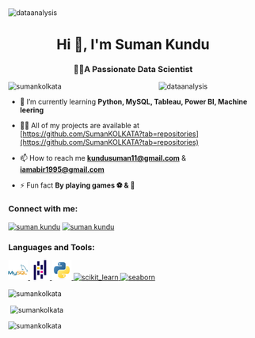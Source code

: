 <img align="center" alt="dataanalysis"  width = "1000" height = "250px" src="https://miro.medium.com/v2/resize:fit:679/1*cXdJh394X6YIzRCvXsaJzg.gif">

<h1 align="center">Hi 👋, I'm Suman Kundu</h1>
<h3 align="center">👨‍💻A Passionate Data Scientist</h3>

<img align="right" alt="dataanalysis" width = "200" src="https://www.cxotoday.com/wp-content/uploads/2018/09/Picture-Data-Scientist.png">

<p align="left"> <img src="https://komarev.com/ghpvc/?username=sumankolkata&label=Profile%20views&color=0e75b6&style=flat" alt="sumankolkata" /> </p>

- 🌱 I’m currently learning **Python, MySQL, Tableau, Power BI, Machine leering**

- 👨‍💻 All of my projects are available at [https://github.com/SumanKOLKATA?tab=repositories](https://github.com/SumanKOLKATA?tab=repositories)

- 📫 How to reach me **kundusuman11@gmail.com** & **iamabir1995@gmail.com**

- ⚡ Fun fact **By playing games ⚽ & 🏏**

<h3 align="left">Connect with me:</h3>
<p align="left">
<a href="https://linkedin.com/in/suman kundu" target="blank"><img align="center" src="https://raw.githubusercontent.com/rahuldkjain/github-profile-readme-generator/master/src/images/icons/Social/linked-in-alt.svg" alt="suman kundu" height="30" width="40" /></a>
<a href="https://fb.com/suman kundu" target="blank"><img align="center" src="https://raw.githubusercontent.com/rahuldkjain/github-profile-readme-generator/master/src/images/icons/Social/facebook.svg" alt="suman kundu" height="30" width="40" /></a>
</p>

<h3 align="left">Languages and Tools:</h3>
<p align="left"> <a href="https://www.mysql.com/" target="_blank" rel="noreferrer"> <img src="https://raw.githubusercontent.com/devicons/devicon/master/icons/mysql/mysql-original-wordmark.svg" alt="mysql" width="40" height="40"/> </a> <a href="https://pandas.pydata.org/" target="_blank" rel="noreferrer"> <img src="https://raw.githubusercontent.com/devicons/devicon/2ae2a900d2f041da66e950e4d48052658d850630/icons/pandas/pandas-original.svg" alt="pandas" width="40" height="40"/> </a> <a href="https://www.python.org" target="_blank" rel="noreferrer"> <img src="https://raw.githubusercontent.com/devicons/devicon/master/icons/python/python-original.svg" alt="python" width="40" height="40"/> </a> <a href="https://scikit-learn.org/" target="_blank" rel="noreferrer"> <img src="https://upload.wikimedia.org/wikipedia/commons/0/05/Scikit_learn_logo_small.svg" alt="scikit_learn" width="40" height="40"/> </a> <a href="https://seaborn.pydata.org/" target="_blank" rel="noreferrer"> <img src="https://seaborn.pydata.org/_images/logo-mark-lightbg.svg" alt="seaborn" width="40" height="40"/> </a> </p>

<p bgcolor="green"><img align="center" src="https://github-readme-stats.vercel.app/api/top-langs?username=sumankolkata&show_icons=true&locale=en&layout=compact" alt="sumankolkata" /></p>

<p>&nbsp;<img align="center" src="https://github-readme-stats.vercel.app/api?username=sumankolkata&show_icons=true&locale=en" alt="sumankolkata" /></p>

<p><img align="center" src="https://github-readme-streak-stats.herokuapp.com/?user=sumankolkata&" alt="sumankolkata" /></p>
